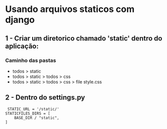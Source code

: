 # Usando arquivos staticos com django

<h2>1 - Criar um diretorico chamado 'static' dentro do aplicação:</h2>

### Caminho das pastas
- todos > static
- todos > static > todos > css
- todos > static > todos > css > file style.css

<h2>2 - Dentro do  settings.py  </h2>

```
 STATIC_URL = '/static/'
STATICFILES_DIRS = [
    BASE_DIR / "static",  
]
```
